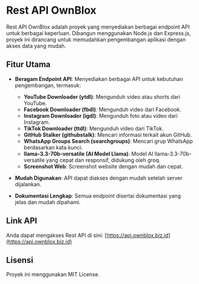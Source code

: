 # Rest API OwnBlox

Rest API OwnBlox adalah proyek yang menyediakan berbagai endpoint API untuk berbagai keperluan. Dibangun menggunakan Node.js dan Express.js, proyek ini dirancang untuk memudahkan pengembangan aplikasi dengan akses data yang mudah.

## Fitur Utama
- **Beragam Endpoint API**: Menyediakan berbagai API untuk kebutuhan pengembangan, termasuk:
  - **YouTube Downloader (ytdl)**:
  Mengunduh video atau shorts dari YouTube.
  - **Facebook Downloader (fbdl)**: Mengunduh video dari Facebook.
  - **Instagram Downloader (igdl)**: Mengunduh foto atau video dari Instagram.
  - **TikTok Downloader (ttdl)**:
  Mengunduh video dari TikTok.
  - **GitHub Stalker (githubstalk)**: Mencari informasi terkait akun GitHub.
  - **WhatsApp Groups Search (searchgroups)**: Mencari grup WhatsApp berdasarkan kata kunci.
  - **llama-3.3-70b-versatile (AI Model Llama)**:
  Model AI llama-3.3-70b-versatile yang cepat dan responsif, didukung oleh groq.
  - **Screenshot Web**:
  Screenshot website dengan mudah dan cepat.

- **Mudah Digunakan**: API dapat diakses dengan mudah setelah server dijalankan.
- **Dokumentasi Lengkap**: Semua endpoint disertai dokumentasi yang jelas dan mudah dipahami.

## Link API
Anda dapat mengakses Rest API di sini: [https://api.ownblox.biz.id](https://api.ownblox.biz.id)

## Lisensi
Proyek ini menggunakan MIT License.
